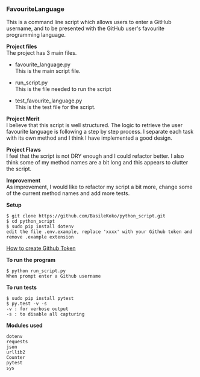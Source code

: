 ### FavouriteLanguage

This is a command line script which allows users to enter a GitHub username, and to be presented with the GitHub user's favourite programming language.

**Project files**  
The project has 3 main files.

- favourite_language.py  
This is the main script file.

- run_script.py  
This is the file needed to run the script

- test_favourite_language.py  
This is the test file for the script.


**Project Merit**  
I believe that this script is well structured. The logic to retrieve the user favourite language is following a step by step process. I separate each task with its own method and I think I have implemented a good design.

**Project Flaws**  
I feel that the script is not DRY enough  and I could refactor better.
I also think some of my method names are a bit long and this appears to clutter the script.

**Improvement**  
As improvement, I would like to refactor my script a bit more, change some of the current method names and add more tests.

**Setup**
```
$ git clone https://github.com/BasileKoko/python_script.git
$ cd python_script
$ sudo pip install dotenv
edit the file .env.example, replace 'xxxx' with your Github token and remove .example extension
```
[How to create Github Token](https://help.github.com/articles/creating-a-personal-access-token-for-the-command-line/)

**To run the program**
```
$ python run_script.py
When prompt enter a Github username
```

**To run tests**
```
$ sudo pip install pytest
$ py.test -v -s
-v : for verbose output
-s : to disable all capturing
```

**Modules used**
```
dotenv
requests
json
urllib2
Counter
pytest
sys
```
